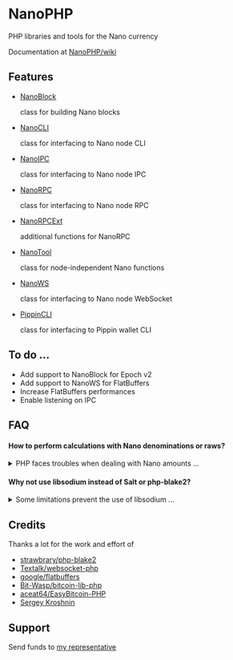 # NanoPHP

PHP libraries and tools for the Nano currency

Documentation at [NanoPHP/wiki](https://github.com/MikeRow/NanoPHP/wiki)

## Features

- [NanoBlock](https://github.com/MikeRow/NanoPHP/wiki/NanoBlock)

  class for building Nano blocks

- [NanoCLI](https://github.com/MikeRow/NanoPHP/wiki/NanoCLI)

  class for interfacing to Nano node CLI
  
- [NanoIPC](https://github.com/MikeRow/NanoPHP/wiki/NanoIPC)

  class for interfacing to Nano node IPC

- [NanoRPC](https://github.com/MikeRow/NanoPHP/wiki/NanoRPC)

  class for interfacing to Nano node RPC

- [NanoRPCExt](https://github.com/MikeRow/NanoPHP/wiki/NanoRPCExt)

  additional functions for NanoRPC

- [NanoTool](https://github.com/MikeRow/NanoPHP/wiki/NanoTool)

  class for node-independent Nano functions
  
- [NanoWS](https://github.com/MikeRow/NanoPHP/wiki/NanoWS)

  class for interfacing to Nano node WebSocket
  
- [PippinCLI](https://github.com/MikeRow/NanoPHP/wiki/PippinCLI)

  class for interfacing to Pippin wallet CLI
  
## To do ...

- Add support to NanoBlock for Epoch v2
- Add support to NanoWS for FlatBuffers
- Increase FlatBuffers performances
- Enable listening on IPC

## FAQ

#### How to perform calculations with Nano denominations or raws?

<details><summary>PHP faces troubles when dealing with Nano amounts ...</summary>
<p>

- Data type `float` isn't precise at certain decimal depths
- Data type `integer` size is limited to 64 bit

A good solution is to perform calculations in raws using [GNU Multiple Precision](https://www.php.net/manual/en/book.gmp.php)

</p>
</details>

#### Why not use libsodium instead of Salt or php-blake2?

<details><summary>Some limitations prevent the use of libsodium ...</summary>
<p>

- Functions `sodium_crypto_sign_*` use SHA-2 instead Blake2
- Functions `sodium_crypto_generichash_*` don't allow output smaller than 16 bytes

</p>
</details>

## Credits

Thanks a lot for the work and effort of

- [strawbrary/php-blake2](https://github.com/strawbrary/php-blake2)
- [Textalk/websocket-php](https://github.com/Textalk/websocket-php)
- [google/flatbuffers](https://github.com/google/flatbuffers)
- [Bit-Wasp/bitcoin-lib-php](https://github.com/Bit-Wasp/bitcoin-lib-php)
- [aceat64/EasyBitcoin-PHP](https://github.com/aceat64/EasyBitcoin-PHP)
- [Sergey Kroshnin](https://github.com/SergiySW)

## Support

Send funds to [my representative](https://mynano.ninja/account/mikerow)